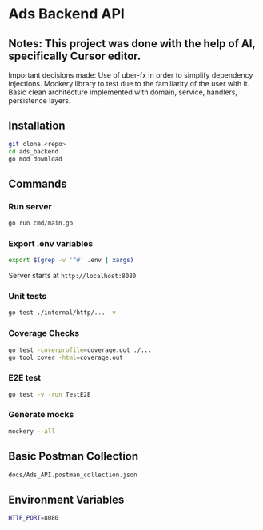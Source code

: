 # Ads Backend API

## Notes: This project was done with the help of AI, specifically Cursor editor. 
Important decisions made: 
Use of uber-fx in order to simplify dependency injections. 
Mockery library to test due to the familiarity of the user with it.
Basic clean architecture implemented with domain, service, handlers, persistence layers.

## Installation

```bash
git clone <repo>
cd ads_backend
go mod download
```

## Commands

### Run server
```bash
go run cmd/main.go
```

### Export .env variables
```bash
export $(grep -v '^#' .env | xargs)
```

Server starts at `http://localhost:8080`

### Unit tests
```bash
go test ./internal/http/... -v
```
### Coverage Checks
```bash
go test -coverprofile=coverage.out ./...
go tool cover -html=coverage.out
```

### E2E test
```bash
go test -v -run TestE2E
```

### Generate mocks
```bash
mockery --all
```

## Basic Postman Collection

```bash
docs/Ads_API.postman_collection.json
```

## Environment Variables

```bash
HTTP_PORT=8080
```

